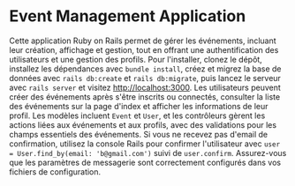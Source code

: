 

# Event Management Application


Cette application Ruby on Rails permet de gérer les événements, incluant leur création, affichage et gestion, tout en offrant une authentification des utilisateurs et une gestion des profils. Pour l'installer, clonez le dépôt, installez les dépendances avec `bundle install`, créez et migrez la base de données avec `rails db:create` et `rails db:migrate`, puis lancez le serveur avec `rails server` et visitez [http://localhost:3000](http://localhost:3000). Les utilisateurs peuvent créer des événements après s'être inscrits ou connectés, consulter la liste des événements sur la page d'index et afficher les informations de leur profil. Les modèles incluent `Event` et `User`, et les contrôleurs gèrent les actions liées aux événements et aux profils, avec des validations pour les champs essentiels des événements. Si vous ne recevez pas d'email de confirmation, utilisez la console Rails pour confirmer l'utilisateur avec `user = User.find_by(email: 'b@gmail.com')` suivi de `user.confirm`. Assurez-vous que les paramètres de messagerie sont correctement configurés dans vos fichiers de configuration.

